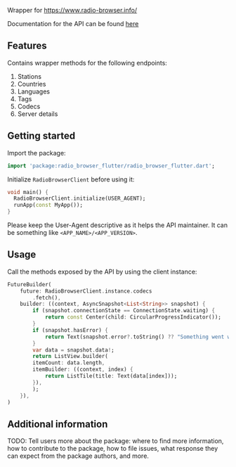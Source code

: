 <!--
This README describes the package. If you publish this package to pub.dev,
this README's contents appear on the landing page for your package.

For information about how to write a good package README, see the guide for
[writing package pages](https://dart.dev/guides/libraries/writing-package-pages).

For general information about developing packages, see the Dart guide for
[creating packages](https://dart.dev/guides/libraries/create-library-packages)
and the Flutter guide for
[developing packages and plugins](https://flutter.dev/developing-packages).
-->

Wrapper for https://www.radio-browser.info/

Documentation for the API can be found [here](http://de1.api.radio-browser.info/#General)

## Features

Contains wrapper methods for the following endpoints:
1. Stations
2. Countries
3. Languages
4. Tags
5. Codecs
6. Server details

## Getting started

Import the package:

```dart
import 'package:radio_browser_flutter/radio_browser_flutter.dart';
```

Initialize `RadioBrowserClient` before using it:

```dart
void main() {
  RadioBrowserClient.initialize(USER_AGENT);
  runApp(const MyApp());
}
```

Please keep the User-Agent descriptive as it helps the API maintainer.
It can be something like `<APP_NAME>/<APP_VERSION>`.

## Usage

Call the methods exposed by the API by using the client instance:

```dart
FutureBuilder(
    future: RadioBrowserClient.instance.codecs
        .fetch(),
    builder: ((context, AsyncSnapshot<List<String>> snapshot) {
        if (snapshot.connectionState == ConnectionState.waiting) {
            return const Center(child: CircularProgressIndicator());
        }
        if (snapshot.hasError) {
            return Text(snapshot.error?.toString() ?? "Something went wrong");
        }
        var data = snapshot.data!;
        return ListView.builder(
        itemCount: data.length,
        itemBuilder: ((context, index) {
            return ListTile(title: Text(data[index]));
        }),
        );
    }),
)
```

## Additional information

TODO: Tell users more about the package: where to find more information, how to
contribute to the package, how to file issues, what response they can expect
from the package authors, and more.
